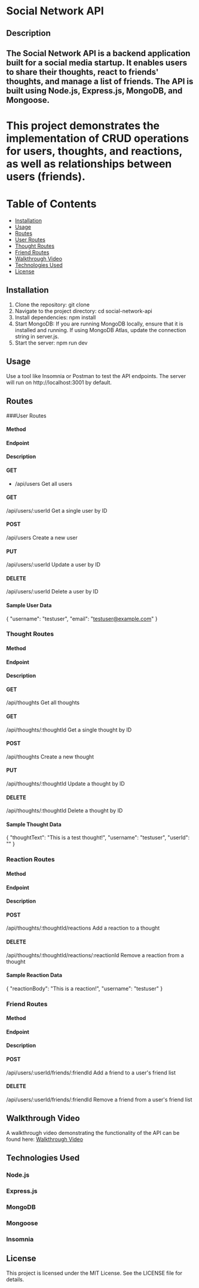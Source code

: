 # Social Network API

## Description

## The Social Network API is a backend application built for a social media startup. It enables users to share their thoughts, react to friends' thoughts, and manage a list of friends. The API is built using Node.js, Express.js, MongoDB, and Mongoose.

# This project demonstrates the implementation of CRUD operations for users, thoughts, and reactions, as well as relationships between users (friends).

# Table of Contents

- [Installation](#installation)
- [Usage](#usage)
- [Routes](#routes)
 - [User Routes](#user-routes)
 - [Thought Routes](#thought-routes)
 - [Friend Routes](#friend-routes)
- [Walkthrough Video](#walk-through)
- [Technologies Used](#technologies-used)
- [License](#License)

## Installation

1. Clone the repository:
git clone <repository-url>
2. Navigate to the project directory:
cd social-network-api
3. Install dependencies:
npm install
4. Start MongoDB:
If you are running MongoDB locally, ensure that it is installed and running.
If using MongoDB Atlas, update the connection string in server.js.
5. Start the server:
npm run dev

## Usage
Use a tool like Insomnia or Postman to test the API endpoints.
The server will run on http://localhost:3001 by default.

## Routes
###User Routes
#### Method
#### Endpoint
#### Description

#### GET
- /api/users
Get all users
#### GET
/api/users/:userId
Get a single user by ID
#### POST
/api/users
Create a new user
#### PUT
/api/users/:userId
Update a user by ID
#### DELETE
/api/users/:userId
Delete a user by ID
#### Sample User Data
{
  "username": "testuser",
  "email": "testuser@example.com"
}

### Thought Routes
#### Method
#### Endpoint
#### Description
#### GET
/api/thoughts
Get all thoughts
#### GET
/api/thoughts/:thoughtId
Get a single thought by ID
#### POST
/api/thoughts
Create a new thought
#### PUT
/api/thoughts/:thoughtId
Update a thought by ID
#### DELETE
/api/thoughts/:thoughtId
Delete a thought by ID
#### Sample Thought Data
{
"thoughtText": "This is a test thought!",
  "username": "testuser",
  "userId": "<userId>"
}
### Reaction Routes
#### Method
#### Endpoint
#### Description

#### POST
/api/thoughts/:thoughtId/reactions
Add a reaction to a thought
#### DELETE
/api/thoughts/:thoughtId/reactions/:reactionId
Remove a reaction from a thought
#### Sample Reaction Data
{
  "reactionBody": "This is a reaction!",
  "username": "testuser"
}

### Friend Routes

#### Method
#### Endpoint
#### Description

#### POST
/api/users/:userId/friends/:friendId
Add a friend to a user's friend list
#### DELETE
/api/users/:userId/friends/:friendId
Remove a friend from a user's friend list

## Walkthrough Video
A walkthrough video demonstrating the functionality of the API can be found here: [Walkthrough Video](https://youtube.com/)

## Technologies Used

### Node.js

### Express.js

### MongoDB

### Mongoose

### Insomnia

## License
This project is licensed under the MIT License. See the LICENSE file for details.
